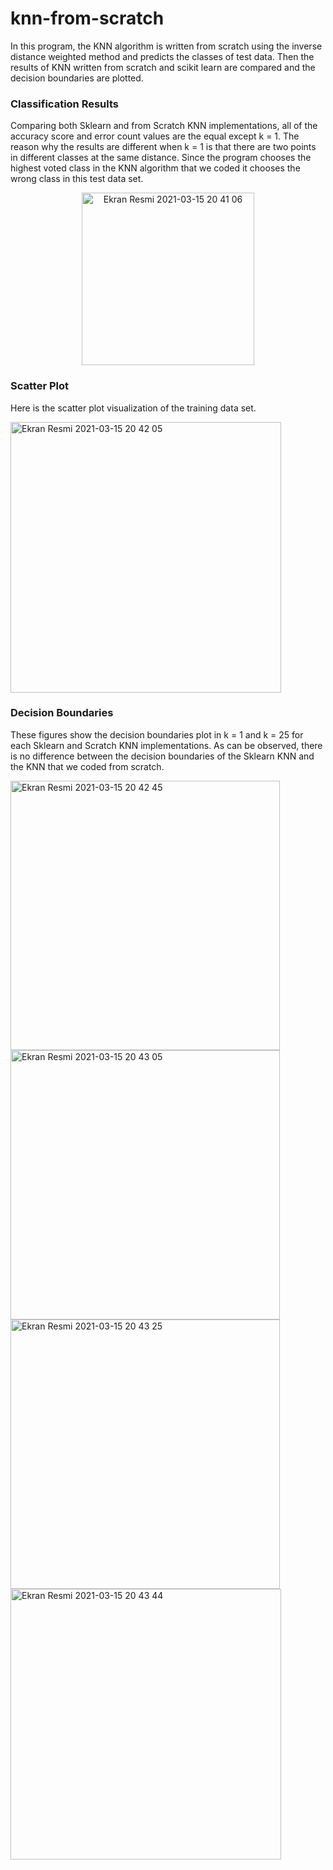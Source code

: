# knn-from-scratch

In this program, the KNN algorithm is written from scratch using the inverse distance weighted method and predicts the classes of test data. Then the results of KNN written from scratch and scikit learn are compared and the decision boundaries are plotted.


### Classification Results

Comparing both Sklearn and from Scratch KNN implementations, all of the accuracy score and error count values are the equal except k = 1. The reason why the results are different when k = 1 is that there are two points in different classes at the same distance. Since the program chooses the highest voted class in the KNN algorithm that we coded it chooses the wrong class in this test data set.

<p align="center">
<img width="276" alt="Ekran Resmi 2021-03-15 20 41 06" src="https://user-images.githubusercontent.com/52889449/111196831-cf250880-85ce-11eb-9b6f-e97302f9eb73.png">
</p>

### Scatter Plot

Here is the scatter plot visualization of the training data set.

<img width="433" alt="Ekran Resmi 2021-03-15 20 42 05" src="https://user-images.githubusercontent.com/52889449/111196939-ea901380-85ce-11eb-9355-4853e44de3aa.png">


### Decision Boundaries

These figures show the decision boundaries plot in k = 1 and k = 25 for each Sklearn and Scratch KNN implementations. As can be observed, there is no difference between the decision boundaries of the Sklearn KNN and the KNN that we coded from scratch.

<img width="431" alt="Ekran Resmi 2021-03-15 20 42 45" src="https://user-images.githubusercontent.com/52889449/111197162-2e831880-85cf-11eb-8a42-ccb202f09d18.png">
<img width="431" alt="Ekran Resmi 2021-03-15 20 43 05" src="https://user-images.githubusercontent.com/52889449/111197168-2fb44580-85cf-11eb-9a87-da2ddc29e23e.png">
<img width="431" alt="Ekran Resmi 2021-03-15 20 43 25" src="https://user-images.githubusercontent.com/52889449/111197171-317e0900-85cf-11eb-8643-4b07eb3ef345.png">
<img width="433" alt="Ekran Resmi 2021-03-15 20 43 44" src="https://user-images.githubusercontent.com/52889449/111197180-3478f980-85cf-11eb-9b14-96ebf9273543.png">

